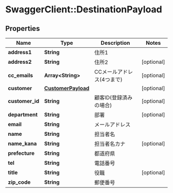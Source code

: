 # SwaggerClient::DestinationPayload

## Properties
Name | Type | Description | Notes
------------ | ------------- | ------------- | -------------
**address1** | **String** | 住所1 | 
**address2** | **String** | 住所2 | [optional] 
**cc_emails** | **Array&lt;String&gt;** | CCメールアドレス(4つまで) | [optional] 
**customer** | [**CustomerPayload**](CustomerPayload.md) |  | [optional] 
**customer_id** | **String** | 顧客ID(登録済みの場合) | [optional] 
**department** | **String** | 部署 | [optional] 
**email** | **String** | メールアドレス | 
**name** | **String** | 担当者名 | 
**name_kana** | **String** | 担当者名カナ | [optional] 
**prefecture** | **String** | 都道府県 | 
**tel** | **String** | 電話番号 | 
**title** | **String** | 役職 | [optional] 
**zip_code** | **String** | 郵便番号 | 


